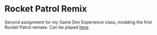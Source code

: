 # Rocket Patrol Remix
Second assignment for my Game Dev Experience class, modding the first Rocket Patrol remake. Can be played [here](https://dninemfive.github.io/rocket-patrol-remix).